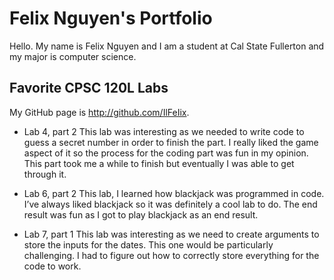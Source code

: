 # Felix Nguyen's Portfolio

Hello. My name is Felix Nguyen and I am a student at Cal State Fullerton and my major is computer science.

## Favorite CPSC 120L Labs

My GitHub page is http://github.com/IlFeIix.

* Lab 4, part 2
  This lab was interesting as we needed to write code to guess a secret number in order to finish the part. I really liked the game aspect of it so the process for the coding part was fun in my opinion. This part took me a while to finish but eventually I was able to get through it. 

* Lab 6, part 2
  This lab, I learned how blackjack was programmed in code. I’ve always liked blackjack so it was definitely a cool lab to do. The end result was fun as I got to play blackjack as an end result.

* Lab 7, part 1
  This lab was interesting as we need to create arguments to store the inputs for the dates. This one would be particularly challenging. I had to figure out how to correctly store everything for the code to work.




